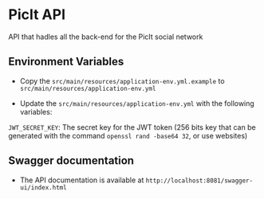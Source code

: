 # PicIt API

API that hadles all the back-end for the PicIt social network

## Environment Variables

- Copy the `src/main/resources/application-env.yml.example` to `src/main/resources/application-env.yml`


- Update the `src/main/resources/application-env.yml` with the following variables:

`JWT_SECRET_KEY`: The secret key for the JWT token (256 bits key that can be generated with the command `openssl rand -base64 32`, or use websites)

## Swagger documentation

- The API documentation is available at `http://localhost:8081/swagger-ui/index.html`